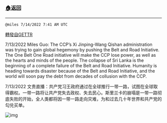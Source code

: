 ###  [:house:返回](README.md)
---


`@miles 7/14/2022 7:41 AM UTC`

[轉發自GETTR](https://gettr.com/post/p1ia5jk1bdd)

7/13/2022 Miles Guo: The CCP’s Xi Jinping-Wang Qishan administration was trying to gain global hegemony by pushing the Belt and Road Initiative. The One Belt One Road initiative will make the CCP lose power, as well as the hearts and minds of the people. The collapse of Sri Lanka is the beginning of a complete failure of the Belt and Road Initiative. Humanity is heading towards disaster because of the Belt and Road Initiative, and the world will soon pay the debt from decades of collusion with the CCP.

7/13/2022 文贵直播：共产党习王政府通过在全球推行一带一路，试图在全球取得霸权。一带一路将让共产党失去政权、失去民心。斯里兰卡的崩塌是一带一路彻底失败的开始，全人类都将因一带一路走向灾难，为和过去几十年世界和共产党的勾兑买单。


![img](https://media.gettr.com/group41/getter/2022/07/14/07/bae0cf26-c18d-3989-93eb-b3a6ac79d73a/out.jpg)
